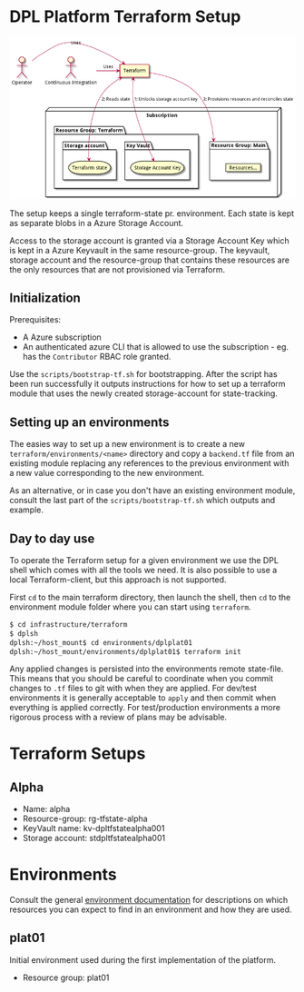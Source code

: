 # DPL Platform Terraform Setup
![](../../documentation/diagrams/render-png/terraform_overview.png)


The setup keeps a single terraform-state pr. environment. Each state is kept as
separate blobs in a Azure Storage Account.

Access to the storage account is granted via a Storage Account Key which is
kept in a Azure Keyvault in the same resource-group. The keyvault, storage account
and the resource-group that contains these resources are the only resources
that are not provisioned via Terraform.


## Initialization
Prerequisites:

* A Azure subscription
* An authenticated azure CLI that is allowed to use the subscription - eg. has
  the `Contributor` RBAC role granted.

Use the `scripts/bootstrap-tf.sh` for bootstrapping. After the script has been
run successfully it outputs instructions for how to set up a terraform module
that uses the newly created storage-account for state-tracking.

## Setting up an environments
The easies way to set up a new environment is to create a new `terraform/environments/<name>`
directory and copy a `backend.tf` file from an existing module replacing any
references to the previous environment with a new value corresponding to the new
environment.

As an alternative, or in case you don't have an existing environment module,
consult the last part of the `scripts/bootstrap-tf.sh` which outputs and example.

## Day to day use
To operate the Terraform setup for a given environment we use the DPL shell
which comes with all the tools we need. It is also possible to use a local
Terraform-client, but this approach is not supported.

First `cd` to the main terraform directory, then launch the shell, then `cd` to
the environment module folder where you can start using `terraform`.
```shell
$ cd infrastructure/terraform
$ dplsh
dplsh:~/host_mount$ cd environments/dplplat01
dplsh:~/host_mount/environments/dplplat01$ terraform init
```

Any applied changes is persisted into the environments remote state-file. This
means that you should be careful to coordinate when you commit changes to
`.tf` files to git with when they are applied. For dev/test environments it is
generally acceptable to `apply` and then commit when everything is applied
correctly. For test/production environments a more rigorous process with a
review of plans may be advisable.

# Terraform Setups

## Alpha
* Name: alpha
* Resource-group: rg-tfstate-alpha
* KeyVault name: kv-dpltfstatealpha001
* Storage account: stdpltfstatealpha001


# Environments
Consult the general [environment documentation](../../documentation/platform-environment.md)
for descriptions on which resources you can expect to find in an environment and
 how they are used.

## plat01
Initial environment used during the first implementation of the platform.

* Resource group: plat01

